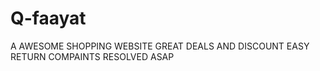 # Q-faayat
A AWESOME SHOPPING WEBSITE
GREAT DEALS AND DISCOUNT
EASY RETURN 
COMPAINTS RESOLVED ASAP
